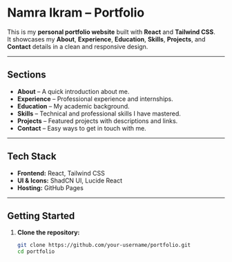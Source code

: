 # Namra Ikram – Portfolio

This is my **personal portfolio website** built with **React** and **Tailwind CSS**.  
It showcases my **About**, **Experience**, **Education**, **Skills**, **Projects**, and **Contact** details in a clean and responsive design.

---

## **Sections**
- **About** – A quick introduction about me.  
- **Experience** – Professional experience and internships.  
- **Education** – My academic background.  
- **Skills** – Technical and professional skills I have mastered.  
- **Projects** – Featured projects with descriptions and links.  
- **Contact** – Easy ways to get in touch with me.  

---

## **Tech Stack**
- **Frontend:** React, Tailwind CSS  
- **UI & Icons:** ShadCN UI, Lucide React  
- **Hosting:** GitHub Pages  

---

## **Getting Started**
1. **Clone the repository:**
   ```bash
   git clone https://github.com/your-username/portfolio.git
   cd portfolio
